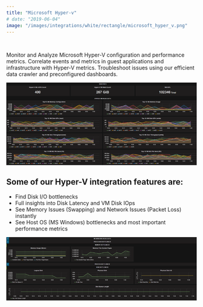 ```yaml
---
title: "Microsoft Hyper-v"
# date: "2019-06-04"
image: "/images/integrations/white/rectangle/microsoft_hyper_v.png"
---
```


 

<!-- ![Microsoft Hyper-v](images/integrations/white/rectangle/microsoft_hyper_vpng) -->



Monitor and Analyze Microsoft Hyper-V configuration and performance metrics. Correlate events and metrics in guest applications and infrastructure with Hyper-V metrics. Troubleshoot issues using our efficient data crawler and preconfigured dashboards.


![Microsoft Hyper-V performance Dashboard](images/integrations/posts//hypervdashboard_1.png)


## Some of our Hyper-V integration features are:

* Find Disk I/O bottlenecks
* Full insights into Disk Latency and VM Disk IOps
* See Memory Issues (Swapping) and Network Issues (Packet Loss) instantly
* See Host OS (MS Windows) bottlenecks and most important performance metrics


![Host Performance MS Hyper-V Dashboard](images/integrations/posts//hypervdashboard_2.png)